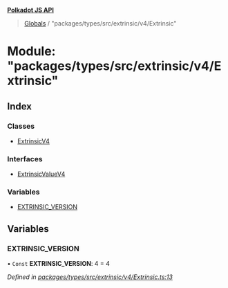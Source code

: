 **[Polkadot JS API](../README.md)**

> [Globals](../globals.md) / "packages/types/src/extrinsic/v4/Extrinsic"

# Module: "packages/types/src/extrinsic/v4/Extrinsic"

## Index

### Classes

* [ExtrinsicV4](../classes/_packages_types_src_extrinsic_v4_extrinsic_.extrinsicv4.md)

### Interfaces

* [ExtrinsicValueV4](../interfaces/_packages_types_src_extrinsic_v4_extrinsic_.extrinsicvaluev4.md)

### Variables

* [EXTRINSIC\_VERSION](_packages_types_src_extrinsic_v4_extrinsic_.md#extrinsic_version)

## Variables

### EXTRINSIC\_VERSION

• `Const` **EXTRINSIC\_VERSION**: 4 = 4

*Defined in [packages/types/src/extrinsic/v4/Extrinsic.ts:13](https://github.com/polkadot-js/api/blob/f778bf32e/packages/types/src/extrinsic/v4/Extrinsic.ts#L13)*
